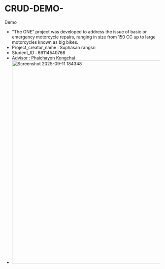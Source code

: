 # CRUD-DEMO-
Demo
* "The ONE" project was developed to address the issue of basic or emergency motorcycle repairs, ranging in size from 150 CC up to large motorcycles known as big bikes.
* Project_creator_name : Suphasan rangsri
* Student_ID : 66114540766
* Advisor : Phaichayon Kongchai
* <img width="829" height="662" alt="Screenshot 2025-09-11 184348" src="https://github.com/user-attachments/assets/8c8ed9de-b187-43c4-a120-df0939ca9a56" />

